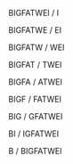 BIGFATWEI    /   I

BIGFATWE    /   EI

BIGFATW    /   WEI

BIGFAT    /   TWEI

BIGFA    /   ATWEI

BIGF    /   FATWEI

BIG    /   GFATWEI

BI    /   IGFATWEI

B    /   BIGFATWEI
